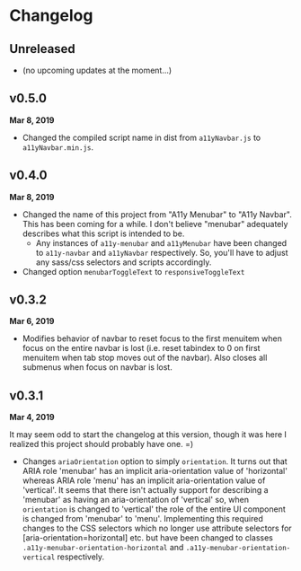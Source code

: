 # Changelog

## Unreleased

* (no upcoming updates at the moment...)

## v0.5.0

**Mar 8, 2019**

* Changed the compiled script name in dist from `a11yNavbar.js` to `a11yNavbar.min.js`.

## v0.4.0

**Mar 8, 2019**

* Changed the name of this project from "A11y Menubar" to "A11y Navbar". This has been coming for a while. I don't believe "menubar" adequately describes what this script is intended to be.
    - Any instances of `a11y-menubar` and `a11yMenubar` have been changed to `a11y-navbar` and `a11yNavbar` respectively. So, you'll have to adjust any sass/css selectors and scripts accordingly.
* Changed option `menubarToggleText` to `responsiveToggleText`

## v0.3.2

**Mar 6, 2019**

* Modifies behavior of navbar to reset focus to the first menuitem when focus on the entire navbar is lost (i.e. reset tabindex to 0 on first menuitem when tab stop moves out of the navbar). Also closes all submenus when focus on navbar is lost.

## v0.3.1

**Mar 4, 2019**

It may seem odd to start the changelog at this version, though it was here I realized this project should probably have one. =)

* Changes `ariaOrientation` option to simply `orientation`. It turns out that ARIA role 'menubar' has an implicit aria-orientation value of 'horizontal' whereas ARIA role 'menu' has an implicit aria-orientation value of 'vertical'. It seems that there isn't actually support for describing a 'menubar' as having an aria-orientation of 'vertical' so, when `orientation` is changed to 'vertical' the role of the entire UI component is changed from 'menubar' to 'menu'. Implementing this required changes to the CSS selectors which no longer use attribute selectors for [aria-orientation=horizontal] etc. but have been changed to classes `.a11y-menubar-orientation-horizontal` and `.a11y-menubar-orientation-vertical` respectively.
